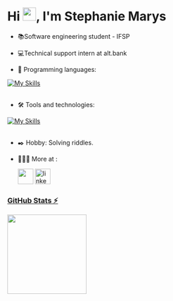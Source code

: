 
<h1 align="left">Hi <img src="https://raw.githubusercontent.com/kaueMarques/kaueMarques/master/hi.gif" height="30px">, I'm Stephanie Marys</h1>

- 📚Software engineering student - IFSP

- 💻Technical support intern at alt.bank

- 🚀 Programming languages:


[![My Skills](https://skillicons.dev/icons?i=python,javascript,c)](https://skillicons.dev)<br><br>

- 🛠️ Tools and technologies:


[![My Skills](https://skillicons.dev/icons?i=vscode,mysql,git,github)](https://skillicons.dev)<br><br>

  
- ✒️ Hobby: Solving riddles.

- 👩🏽‍💻 More at :
  
  <div align="left">
  <a href = "mailto:stephanie.mmarys01@gmail.com"><img loading="lazy" src="https://img.shields.io/badge/Gmail-D14836?style=for-the-badge&logo=gmail&logoColor=white" height="35"></a>
  <a href="https://www.linkedin.com/in/stephanie-marys-3635b0212" a><img src="https://img.shields.io/static/v1?message=LinkedIn&logo=linkedin&label=&color=0077B5&logoColor=white&labelColor=&style=for-the-badge"  height="35" alt="linkedin logo" />
</div>

### GitHub Stats ⚡
<div>
<a href="https://github.com/Stephanie-marys">
<img height="180em" src="https://github-readme-stats.vercel.app/api?username=Stephanie-marys&show_icons=true&theme=dracula&include_all_commits=true&count_private=true"/>
</div>






